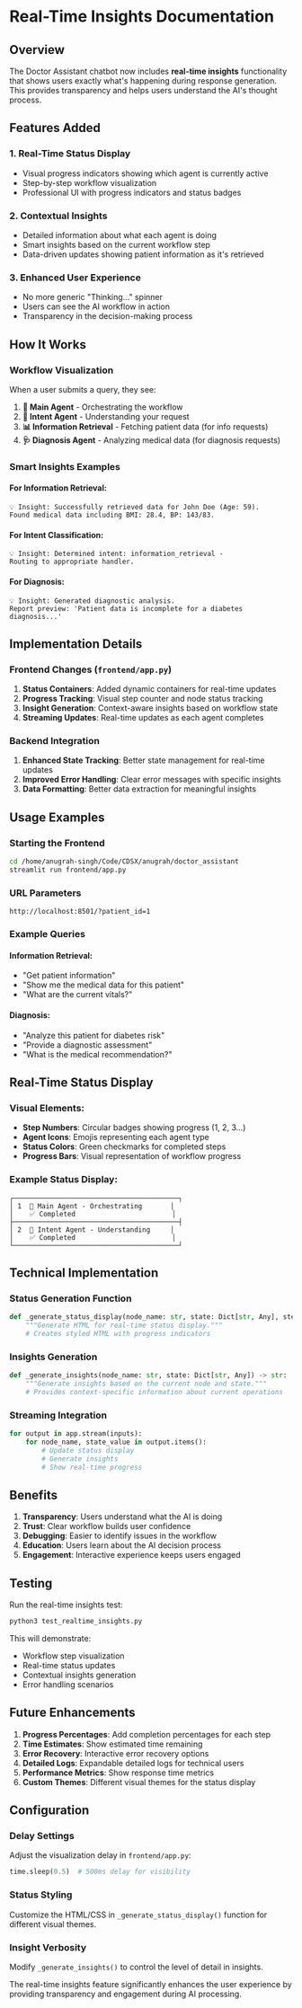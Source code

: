 # Real-Time Insights Documentation

## Overview

The Doctor Assistant chatbot now includes **real-time insights** functionality that shows users exactly what's happening during response generation. This provides transparency and helps users understand the AI's thought process.

## Features Added

### 1. **Real-Time Status Display**
- Visual progress indicators showing which agent is currently active
- Step-by-step workflow visualization
- Professional UI with progress indicators and status badges

### 2. **Contextual Insights**
- Detailed information about what each agent is doing
- Smart insights based on the current workflow step
- Data-driven updates showing patient information as it's retrieved

### 3. **Enhanced User Experience**
- No more generic "Thinking..." spinner
- Users can see the AI workflow in action
- Transparency in the decision-making process

## How It Works

### Workflow Visualization
When a user submits a query, they see:

1. **🧠 Main Agent** - Orchestrating the workflow
2. **🎯 Intent Agent** - Understanding your request  
3. **📊 Information Retrieval** - Fetching patient data (for info requests)
4. **🩺 Diagnosis Agent** - Analyzing medical data (for diagnosis requests)

### Smart Insights Examples

#### For Information Retrieval:
```
💡 Insight: Successfully retrieved data for John Doe (Age: 59). 
Found medical data including BMI: 28.4, BP: 143/83.
```

#### For Intent Classification:
```
💡 Insight: Determined intent: information_retrieval - 
Routing to appropriate handler.
```

#### For Diagnosis:
```
💡 Insight: Generated diagnostic analysis. 
Report preview: 'Patient data is incomplete for a diabetes diagnosis...'
```

## Implementation Details

### Frontend Changes (`frontend/app.py`)

1. **Status Containers**: Added dynamic containers for real-time updates
2. **Progress Tracking**: Visual step counter and node status tracking
3. **Insight Generation**: Context-aware insights based on workflow state
4. **Streaming Updates**: Real-time updates as each agent completes

### Backend Integration

1. **Enhanced State Tracking**: Better state management for real-time updates
2. **Improved Error Handling**: Clear error messages with specific insights
3. **Data Formatting**: Better data extraction for meaningful insights

## Usage Examples

### Starting the Frontend
```bash
cd /home/anugrah-singh/Code/CDSX/anugrah/doctor_assistant
streamlit run frontend/app.py
```

### URL Parameters
```
http://localhost:8501/?patient_id=1
```

### Example Queries

#### Information Retrieval:
- "Get patient information"
- "Show me the medical data for this patient"
- "What are the current vitals?"

#### Diagnosis:
- "Analyze this patient for diabetes risk"
- "Provide a diagnostic assessment"
- "What is the medical recommendation?"

## Real-Time Status Display

### Visual Elements:
- **Step Numbers**: Circular badges showing progress (1, 2, 3...)
- **Agent Icons**: Emojis representing each agent type
- **Status Colors**: Green checkmarks for completed steps
- **Progress Bars**: Visual representation of workflow progress

### Example Status Display:
```
┌─────────────────────────────────────────┐
│ 1  🧠 Main Agent - Orchestrating       │
│    ✅ Completed                        │
├─────────────────────────────────────────┤
│ 2  🎯 Intent Agent - Understanding     │
│    ✅ Completed                        │
└─────────────────────────────────────────┘
```

## Technical Implementation

### Status Generation Function
```python
def _generate_status_display(node_name: str, state: Dict[str, Any], step: int) -> str:
    """Generate HTML for real-time status display."""
    # Creates styled HTML with progress indicators
```

### Insights Generation
```python
def _generate_insights(node_name: str, state: Dict[str, Any]) -> str:
    """Generate insights based on the current node and state."""
    # Provides context-specific information about current operations
```

### Streaming Integration
```python
for output in app.stream(inputs):
    for node_name, state_value in output.items():
        # Update status display
        # Generate insights
        # Show real-time progress
```

## Benefits

1. **Transparency**: Users understand what the AI is doing
2. **Trust**: Clear workflow builds user confidence  
3. **Debugging**: Easier to identify issues in the workflow
4. **Education**: Users learn about the AI decision process
5. **Engagement**: Interactive experience keeps users engaged

## Testing

Run the real-time insights test:
```bash
python3 test_realtime_insights.py
```

This will demonstrate:
- Workflow step visualization
- Real-time status updates
- Contextual insights generation
- Error handling scenarios

## Future Enhancements

1. **Progress Percentages**: Add completion percentages for each step
2. **Time Estimates**: Show estimated time remaining
3. **Error Recovery**: Interactive error recovery options
4. **Detailed Logs**: Expandable detailed logs for technical users
5. **Performance Metrics**: Show response time metrics
6. **Custom Themes**: Different visual themes for the status display

## Configuration

### Delay Settings
Adjust the visualization delay in `frontend/app.py`:
```python
time.sleep(0.5)  # 500ms delay for visibility
```

### Status Styling
Customize the HTML/CSS in `_generate_status_display()` function for different visual themes.

### Insight Verbosity
Modify `_generate_insights()` to control the level of detail in insights.

The real-time insights feature significantly enhances the user experience by providing transparency and engagement during AI processing.